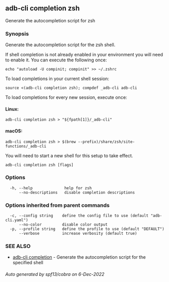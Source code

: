 ## adb-cli completion zsh

Generate the autocompletion script for zsh

### Synopsis

Generate the autocompletion script for the zsh shell.

If shell completion is not already enabled in your environment you will need
to enable it.  You can execute the following once:

	echo "autoload -U compinit; compinit" >> ~/.zshrc

To load completions in your current shell session:

	source <(adb-cli completion zsh); compdef _adb-cli adb-cli

To load completions for every new session, execute once:

#### Linux:

	adb-cli completion zsh > "${fpath[1]}/_adb-cli"

#### macOS:

	adb-cli completion zsh > $(brew --prefix)/share/zsh/site-functions/_adb-cli

You will need to start a new shell for this setup to take effect.


```
adb-cli completion zsh [flags]
```

### Options

```
  -h, --help              help for zsh
      --no-descriptions   disable completion descriptions
```

### Options inherited from parent commands

```
  -c, --config string    define the config file to use (default "adb-cli.yaml")
      --no-color         disable color output
  -p, --profile string   define the profile to use (default "DEFAULT")
      --verbose          increase verbosity (default true)
```

### SEE ALSO

* [adb-cli completion](adb-cli_completion.md)	 - Generate the autocompletion script for the specified shell

###### Auto generated by spf13/cobra on 6-Dec-2022
